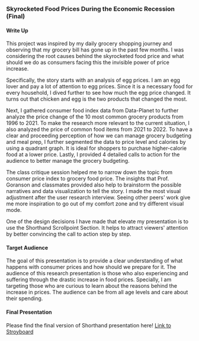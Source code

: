 ### Skyrocketed Food Prices During the Economic Recession (Final) 

#### Write Up 

This project was inspired by my daily grocery shopping journey and observing that my grocery bill has gone up in the past few months. 
I was considering the root causes behind the skyrocketed food price and what should we do as consumers facing this 
the invisible power of price increase. 

Specifically, the story starts with an analysis of egg prices. I am an egg lover and pay a lot of attention to egg prices.
Since it is a necessary food for every household, I dived further to see how much the egg price changed. It turns out that chicken
and egg is the two products that changed the most. 

Next, I gathered consumer food index data from Data-Planet to further analyze the price change of the 10 most common grocery products
from 1996 to 2021. To make the research more relevant to the current situation, I also analyzed the price of common food items from
2021 to 2022. To have a clear and proceeding perception of how we can manage grocery budgeting and meal prep, I further segmented the data to price 
level and calories by using a quadrant graph. It is ideal for shoppers to purchase higher-calorie food at a lower price. 
Lastly, I provided 4 detailed calls to action for the audience to better manage the grocery budgeting. 

The class critique session helped me to narrow down the topic from consumer price index to grocery food price. The insights that Prof. Goranson and 
classmates provided also help to brainstorm the possible narratives and data visualization to tell the story. I made the most visual adjustment after the 
user research interview. Seeing other peers' work give me more inspiration to go out of my comfort zone and try different visual mode. 

One of the design decisions I have made that elevate my presentation is to use the Shorthand Scrollpoint Section. It helps to attract viewers' attention by 
better convincing the call to action step by step. 

#### Target Audience 
The goal of this presentation is to provide a clear understanding of what happens with consumer prices and how should we prepare 
for it. The audience of this research presentation is those who also experiencing and suffering through the drastic increase in food prices. Specially, 
I am targeting those who are curious to learn about the reasons behind the increase in prices.
The audience can be from all age levels and care about their spending.

#### Final Presentation 

Please find the final version of Shorthand presentation here! 
[Link to Stroyboard](https://carnegiemellon.shorthandstories.com/skyrocketed-food-prices-during-the-economic-recession/index.html) 


